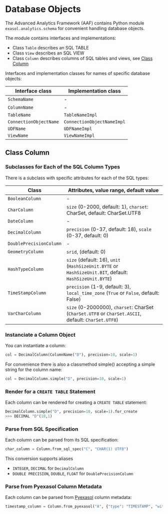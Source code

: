 # Database Objects

The Advanced Analytics Framework (AAF) contains Python module `exasol.analytics.schema` for convenient handling database objects.

The module contains interfaces and implementations:

* Class `Table` describes an SQL TABLE
* Class `View` describes an SQL VIEW
* Class `Column` describes columns of SQL tables and views, see [Class Column](#class-column)

Interfaces and implementation classes for names of specific database objects:

| Interface class        | Implementation class       |
|------------------------|----------------------------|
| `SchemaName`           | -                          |
| `ColumnName`           | -                          |
| `TableName`            | `TableNameImpl`            |
| `ConnectionObjectName` | `ConnectionObjectNameImpl` |
| `UDFName`              | `UDFNameImpl`              |
| `ViewName`             | `ViewNameImpl`             |

## Class Column

### Subclasses for Each of the SQL Column Types

There is a subclass with specific attributes for each of the SQL types:

| Class                   | Attributes, value range, default value |
|-------------------------|------------------------------------------------------------------------|
| `BooleanColumn`         | -                                                                      |
| `CharColumn`            | `size` (0-2000, default: 1), `charset`: CharSet, default: CharSet.UTF8 |
| `DateColumn`            | -                                                                      |
| `DecimalColumn`         | `precision` (0-37, default: 18), `scale` (0-37, default: 0)            |
| `DoublePrecisionColumn` | -                                                                      |
| `GeometryColumn`        | `srid`, (default: 0)                                                   |
| `HashTypeColumn`        | `size` (default: 16), `unit` (`HashSizeUnit.BYTE` or `HashSizeUnit.BIT`, default: `HashSizeUnit.BYTE`) |
| `TimeStampColumn`       | `precision` (1-9, default: 3), `local_time_zone` (`True` or `False`, default: False)      |
| `VarCharColumn`         | `size` (0-2000000), `charset`: CharSet (`CharSet.UTF8` or `CharSet.ASCII`, default: `CharSet.UTF8`) |

### Instanciate a Column Object

You can instantiate a column:
```python
col = DecimalColumn(ColumnName("D"), precision=10, scale=1)
```

For convenience there is also a classmethod simple() accepting a simple string for the column name:
```python
col = DecimalColumn.simple("D", precision=10, scale=1)
```

### Render for a `CREATE TABLE` Statement

Each column can be rendered for creating a `CREATE TABLE` statement:
```python
DecimalColumn.simple("D", precision=10, scale=1).for_create
>>> DECIMAL "D"(18,1)
```

### Parse from SQL Specification

Each column can be parsed from its SQL specification:
```python
char_column = Column.from_sql_spec("C", "CHAR(1) UTF8")
```

This conversion supports aliases
* `INTEGER`, `DECIMAL` for `DecimalColumn`
* `DOUBLE PRECISION`, `DOUBLE`, `FLOAT` for `DoublePrecisionColumn`

### Parse from Pyexasol Column Metadata

Each column can be parsed from [Pyexasol](https://github.com/exasol/pyexasol) column metadata:
```python
timestamp_column = Column.from_pyexasol("A", {"type": "TIMESTAMP", "withLocalTimeZone": True})
```
